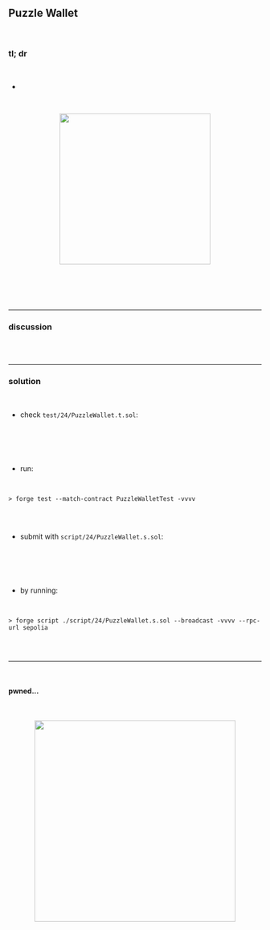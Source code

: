 ## Puzzle Wallet

<br>


### tl; dr

<br>


* 

<br>
  
<p align="center">
<img width="300" src="">
</p>


<br>

```solidity

```


<br>

---

### discussion

<br>


<br>



----

### solution

<br>

* check `test/24/PuzzleWallet.t.sol`:

<br>

```solidity

```

<br>

* run:

<br>

```shell
> forge test --match-contract PuzzleWalletTest -vvvv    


```



<br>

* submit with `script/24/PuzzleWallet.s.sol`:

<br>

```solidity

```

<br>

* by running:

<br>

```shell
> forge script ./script/24/PuzzleWallet.s.sol --broadcast -vvvv --rpc-url sepolia


```

<br>

----

<br>

#### pwned...


<br>

  
<p align="center">
<img width="400" src="https://github.com/go-outside-labs/ethernaut-foundry-writeups-sol/assets/138340846/ba3f82a3-00c0-43f9-a423-588d7f6e4c70">
</p>



